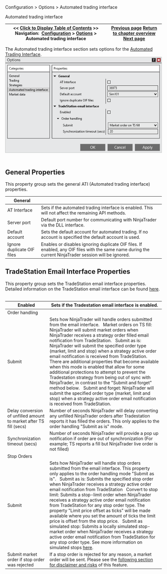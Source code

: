 ﻿
Configuration \> Options \> Automated trading interface

Automated trading interface

| \<\< [Click to Display Table of Contents](options_ati.md) \>\> **Navigation:**     [Configuration](configuration-1.md) \> [Options](options-1.md) \> Automated trading interface | [Previous page](options_strategies-1.md) [Return to chapter overview](options-1.md) [Next page](options_marketdata-1.md) |
| --- | --- |
The Automated trading interface section sets options for the [Automated Trading Interface](automated_trading_interface_at-1.md).
 
![Options_AutomatedTradingInterface](options_automatedtradinginterface.png)
 
## General Properties
This property group sets the general ATI (Automated trading interface) properties.
 

| General |  |
| --- | --- |
| AT Interface | Sets if the automated trading interface is enabled. This will not affect the remaining API methods. |
| Server port | Default port number for communicating with NinjaTrader via the DLL interface. |
| Default account | Sets the default account for automated trading. If no account is specified the default account is used. |
| Ignore duplicate OIF files | Enables or disables ignoring duplicate OIF files. If enabled, any OIF files with the same name during the current NinjaTrader session will be ignored. |
## 
## TradeStation Email Interface Properties
This property group sets the TradeStation email interface properties. Detailed information on the TradeStation email interface can be found [here](tradestation_email_integration-1.htm "e").
 

| Enabled | Sets if the Tradestation email interface is enabled. |
| --- | --- |
| Order handling |  |
| Submit | Sets how NinjaTrader will handle orders submitted from the email interface.   Market orders on TS fill: NinjaTrader will submit market orders when NinjaTrader receives a strategy order filled email notification from TradeStation.   Submit as is: NinjaTrader will submit the specified order type (market, limit and stop) when a strategy active order email notification is received from TradeStation. There are additional properties that become available when this mode is enabled that allow for some additional protections to attempt to prevent the Tradestation strategy from being out of sync with NinjaTrader, in contrast to the "Submit and forget" method below.   Submit and forget:  NinjaTrader will submit the specified order type (market, limit and stop) when a strategy active order email notification is received from TradeStation. |
| Delay conversion of unfilled amount to market after TS fill (secs) | Number of seconds NinjaTrader will delay converting any unfilled NinjaTrader orders after Tradestation reports it has filled the orders. This only applies to the order handling "Submit as is" mode. |
| Synchronization timeout (secs) | Number of seconds NinjaTrader will provide a pop up notification if order are out of synchronization (For example; TS reports a fill but NinjaTrader live order is not filled) |
| Stop Orders |  |
| Submit | Sets how NinjaTrader will handle stop orders submitted from the email interface. This property only applies to the order handling mode "Submit as is".   Submit as is: Submits the specified stop order when NinjaTrader receives a strategy active order email notification from TradeStation   Convert to stop limit: Submits a stop\-limit order when NinjaTrader receives a strategy active order email notification from TradeStation for any stop order type. The property "Limit price offset as ticks" will be made available where you set the amount of ticks the limit price is offset from the stop price.   Submit as simulated stop: Submits a locally simulated stop\-market order when NinjaTrader receives a strategy active order email notification from TradeStation for any stop order type. See more information on simulated stops [here](simulated_stop_orders-1.md). |
| Submit market order if stop order was rejected | If a stop order is rejected for any reason, a market order will be sent. Please see the [following section for disclaimer and risks](stop_order_handling-1.md) of this feature. |
